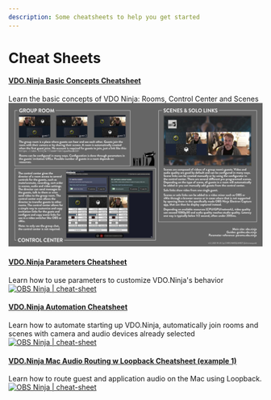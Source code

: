 ```yaml
---
description: Some cheatsheets to help you get started
---
```


# Cheat Sheets

#### [VDO.Ninja Basic Concepts Cheatsheet](https://github.com/steveseguin/vdo.ninja/blob/quickstart/basicconcepts/cheatsheet\_obsn\_basic\_concepts.md)

Learn the basic concepts of VDO Ninja: Rooms, Control Center and Scenes![](<../.gitbook/assets/image (110).png>)

#### [VDO.Ninja Parameters Cheatsheet](https://github.com/steveseguin/vdo.ninja/blob/quickstart/cheatsheet/cheatsheet\_obsn\_parameters.md)

Learn how to use parameters to customize VDO.Ninja's behavior\
[![OBS Ninja | cheat-sheet](https://github.com/steveseguin/vdo.ninja/raw/quickstart/cheatsheet/OBSN\_cheat-sheet\_thumbnail.jpg)](https://github.com/steveseguin/vdo.ninja/blob/quickstart/cheatsheet/cheatsheet\_obsn\_parameters.md)

#### [VDO.Ninja Automation Cheatsheet](https://github.com/steveseguin/vdo.ninja/blob/quickstart/automation/cheatsheet\_obsn\_automation.md)

Learn how to automate starting up VDO.Ninja, automatically join rooms and scenes with camera and audio devices already selected\
[![OBS Ninja | cheat-sheet](https://github.com/steveseguin/vdo.ninja/raw/quickstart/automation/OBSN\_automation\_cheat-sheet\_thumbnail.jpg)](https://github.com/steveseguin/vdo.ninja/blob/quickstart/automation/cheatsheet\_obsn\_automation.md)

#### [VDO.Ninja Mac Audio Routing w Loopback Cheatsheet (example 1)](https://github.com/steveseguin/vdo.ninja/blob/quickstart/loopbackrouting1/cheatsheet\_obsn\_loopback\_routing1.md)

Learn how to route guest and application audio on the Mac using Loopback.\
[![OBS Ninja | cheat-sheet](https://github.com/steveseguin/vdo.ninja/raw/quickstart/loopbackrouting1/loopbackrouting1\_thumbnail.jpg)](https://github.com/steveseguin/vdo.ninja/blob/quickstart/loopbackrouting1/cheatsheet\_obsn\_loopback\_routing1.md)
